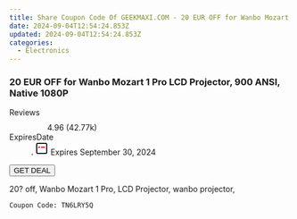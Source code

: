 ```yaml
---
title: Share Coupon Code Of GEEKMAXI.COM - 20 EUR OFF for Wanbo Mozart 1 Pro LCD Projector, 900 ANSI, Native 1080P
date: 2024-09-04T12:54:24.853Z
updated: 2024-09-04T12:54:24.853Z
categories:
  - Electronics
---
```



<main class="px-4 py-6 sm:p-6 md:px-8 md:py-10">
  <div class="mx-auto grid max-w-4xl grid-cols-1">
    <div class="relative col-start-1 row-start-1 flex flex-col-reverse rounded-lg bg-gradient-to-t from-black/75 via-black/0 p-3 sm:row-start-2 sm:bg-none sm:p-0 lg:row-start-1">
      <h3 class="mt-1 text-lg font-semibold text-white sm:text-slate-900 md:text-2xl dark:sm:text-white">20 EUR OFF for Wanbo Mozart 1 Pro LCD Projector, 900 ANSI, Native 1080P</h3>
    </div>
        <dl class="row-start-2 mt-4 flex items-center text-xs font-medium sm:row-start-3 sm:mt-1 md:mt-2.5 lg:row-start-2">
      <dt class="sr-only">Reviews</dt>
      <dd class="flex items-center text-indigo-600 dark:text-indigo-400">
        <svg width="24" height="24" fill="none" aria-hidden="true" class="mr-1 stroke-current dark:stroke-indigo-500">
          <path d="m12 5 2 5h5l-4 4 2.103 5L12 16l-5.103 3L9 14l-4-4h5l2-5Z" stroke-width="2" stroke-linecap="round" stroke-linejoin="round" />
        </svg>
        <span>4.96 <span class="font-normal text-slate-400">(42.77k)</span></span>
      </dd>
      <dt class="sr-only">ExpiresDate</dt>
      <dd class="flex items-center">
        <svg width="2" height="2" aria-hidden="true" fill="currentColor" class="mx-3 text-slate-300">
          <circle cx="1" cy="1" r="1" />
        </svg>
        <svg width="24" height="24" viewBox="0 0 24 24" fill="none" stroke="currentColor" stroke-width="2">
          <rect x="3" y="3" width="18" height="18" rx="2" fill="#fff" />
          <path d="M6 10L18 10" stroke="red" stroke-width="2" fill="none" />
          <path d="M10 6L10 18" stroke="#fff" stroke-width="2" fill="none" />
        </svg>
        Expires September 30, 2024      </dd>
    </dl>
    <div class="col-start-1 row-start-3 mt-4 self-center sm:col-start-2 sm:row-span-2 sm:row-start-2 sm:mt-0 lg:col-start-1 lg:row-start-3 lg:row-end-4 lg:mt-6">
      <button type="button" onClick="javascript:window.open(decodeURIComponent('https%3A%2F%2Fwww.shareasale.com%2Fu.cfm%3Fd%3D1109151%26m%3D77450%26u%3D4338022'), '_blank');void(0);" class="rounded-lg bg-red-600 px-3 py-2 text-sm font-medium leading-6 text-white">
       GET DEAL
      </button>
    </div>
    <p class="col-start-1 mt-4 text-sm leading-6 sm:col-span-2 lg:col-span-1 lg:row-start-4 lg:mt-6 dark:text-slate-400">20? off, 
Wanbo Mozart 1 Pro, LCD Projector, wanbo projector,</p>
    <p class="mt-4">
      <code class="bg-purple-900 p-4 text-sm font-bold text-white" onClick="javascript:window.open(decodeURIComponent('https%3A%2F%2Fwww.shareasale.com%2Fu.cfm%3Fd%3D1109151%26m%3D77450%26u%3D4338022'), '_blank');void(0);">Coupon Code: <span class="bg-green-500 p-2 rounded tracking-widest">TN6LRY5Q</span></code>
    </p>
  </div>
</main>